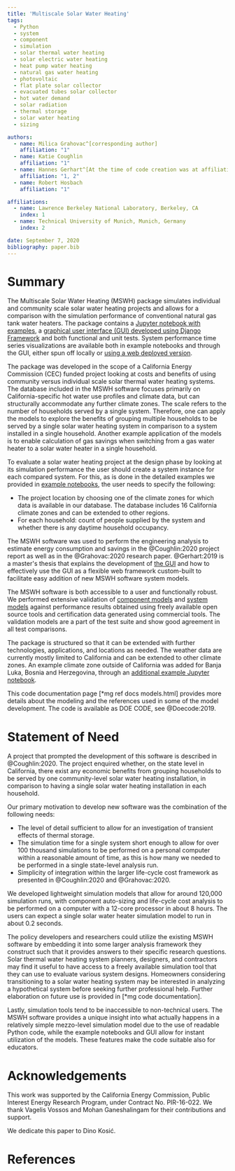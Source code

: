 ```yaml
---
title: 'Multiscale Solar Water Heating'
tags:
  - Python
  - system
  - component
  - simulation
  - solar thermal water heating
  - solar electric water heating
  - heat pump water heating
  - natural gas water heating
  - photovoltaic
  - flat plate solar collector
  - evacuated tubes solar collector
  - hot water demand
  - solar radiation
  - thermal storage
  - solar water heating
  - sizing

authors:
  - name: Milica Grahovac^[corresponding author]
    affiliation: "1"
  - name: Katie Coughlin
    affiliation: "1"
  - name: Hannes Gerhart^[At the time of code creation was at affiliation 1 and 2]
    affiliation: "1, 2"
  - name: Robert Hosbach
    affiliation: "1"

affiliations:
  - name: Lawrence Berkeley National Laboratory, Berkeley, CA
    index: 1
  - name: Technical University of Munich, Munich, Germany
    index: 2

date: September 7, 2020
bibliography: paper.bib
---
```



# Summary

The Multiscale Solar Water Heating (MSWH) package simulates individual and community scale solar water heating projects and allows for a comparison with the simulation performance of conventional natural gas tank water heaters. The package contains a [Jupyter notebook with examples](https://github.com/LBNL-ETA/MSWH/blob/v2.0.0/scripts/MSWH%20System%20Tool.ipynb), a [graphical user interface (GUI) developed using Django Framework](https://github.com/LBNL-ETA/MSWH/tree/v2.0.0/web) and both functional and unit tests. System performance time series visualizations are available both in example notebooks and through the GUI, either spun off locally or [using a web deployed version](https://solar.floweragenda.org/).

The package was developed in the scope of a California Energy Commission (CEC) funded project looking at costs and benefits of using community versus individual scale solar thermal water heating systems. The database included in the MSWH software focuses primarily on California-specific hot water use profiles and climate data, but can structurally accommodate any further climate zones. The scale refers to the number of households served by a single system. Therefore, one can apply the models to explore the benefits of grouping multiple households to be served by a single solar water heating system in comparison to a system installed in a single household. Another example application of the models is to enable calculation of gas savings when switching from a gas water heater to a solar water heater in a single household.

To evaluate a solar water heating project at the design phase by looking at its simulation performance the user should create a system instance for each compared system. For this, as is done in the detailed examples we provided in [example notebooks](https://github.com/LBNL-ETA/MSWH/tree/v2.0.0/scripts), the user needs to specify the following:

* The project location by choosing one of the climate zones for which data is available in our database. The database includes 16 California climate zones and can be extended to other regions.
* For each household: count of people supplied by the system and whether there is any daytime household occupancy.

The MSWH software was used to perform the engineering analysis to estimate energy consumption and savings in the @Coughlin:2020 project report as well as in the @Grahovac:2020 research paper. @Gerhart:2019 is a master's thesis that explains the development of [the GUI](https://github.com/LBNL-ETA/MSWH/tree/v2.0.0/web) and how to effectively use the GUI as a flexible web framework custom-built to facilitate easy addition of new MSWH software system models.

The MSWH software is both accessible to a user and functionally robust. We performed extensive validation of [component models](https://github.com/LBNL-ETA/MSWH/blob/v2.0.0/mswh/system/tests/test_components.py) and [system models](https://github.com/LBNL-ETA/MSWH/blob/v2.0.0/mswh/system/tests/test_models.py) against performance results obtained using freely available open source tools and certification data generated using commercial tools. The validation models are a part of the test suite and show good agreement in all test comparisons.

The package is structured so that it can be extended with further technologies, applications, and locations as needed. The weather data are currently mostly limited to California and can be extended to other climate zones. An example climate zone outside of California was added for Banja Luka, Bosnia and Herzegovina, through an [additional example Jupyter notebook](https://github.com/LBNL-ETA/MSWH/blob/v2.0.0/scripts/MSWH&#32;System&#32;Tool&#32;-&#32;Additional&#32;Climate.ipynb).

This code documentation page [*mg ref docs models.html] provides more details about the modeling and the references used in some of the model development. The code is available as DOE CODE, see @Doecode:2019.

# Statement of Need

A project that prompted the development of this software is described in @Coughlin:2020. The project enquired whether, on the state level in California, there exist any economic benefits from grouping households to be served by one community-level solar water heating installation, in comparison to having a single solar water heating installation in each household.

Our primary motivation to develop new software was the combination of the following needs:

* The level of detail sufficient to allow for an investigation of transient effects of thermal storage.
* The simulation time for a single system short enough to allow for over 100 thousand simulations to be performed on a personal computer within a reasonable amount of time, as this is how many we needed to be performed in a single state-level analysis run.
* Simplicity of integration within the larger life-cycle cost framework as presented in @Coughlin:2020 and @Grahovac:2020.

We developed lightweight simulation models that allow for around 120,000 simulation runs, with component auto-sizing and life-cycle cost analysis to be performed on a computer with a 12-core processor in about 8 hours. The users can expect a single solar water heater simulation model to run in about 0.2 seconds.

The policy developers and researchers could utilize the existing MSWH software by embedding it into some larger analysis framework they construct such that it provides answers to their specific research questions. Solar thermal water heating system planners, designers, and contractors may find it useful to have access to a freely available simulation tool that they can use to evaluate various system designs. Homeowners considering transitioning to a solar water heating system may be interested in analyzing a hypothetical system before seeking further professional help. Further elaboration on future use is provided in [*mg code documentation].

Lastly, simulation tools tend to be inaccessible to non-technical users. The MSWH software provides a unique insight into what actually happens in a relatively simple mezzo-level simulation model due to the use of readable Python code, while the example notebooks and GUI allow for instant utilization of the models. These features make the code suitable also for educators.

# Acknowledgements

This work was supported by the California Energy Commission, Public Interest Energy Research Program, under Contract No. PIR-16-022. We thank Vagelis Vossos and Mohan Ganeshalingam for their contributions and support.

We dedicate this paper to Dino Kosić.

# References

